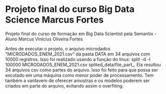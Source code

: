 # Projeto final do curso Big Data Science Marcus Fortes
Projeto final do curso de formação em Big Data Scientist pela Semantix - Aluno Marcus Vinícius Oliveira Fortes

Antes de executar o projeto, o arquivo microdados "MICRODADOS_ENEM_2021.csv" da pasta DATA em 34 arquivos com 10000 registros. Isso foi realizado usando a função do linux: split -d -l 100000 MICRODADOS_ENEM_2021.csv splited_data/file_part_. Ela resultou 34 arquivos csv como partes do arquivo. Isso foi feito para que possa ser excutado em uma máquina como menor poder de processamento. Tem também a vantavem de oferecer amostras e os modelos poderem ser criados em parte do arquivo, evitando assim o overfiting.

